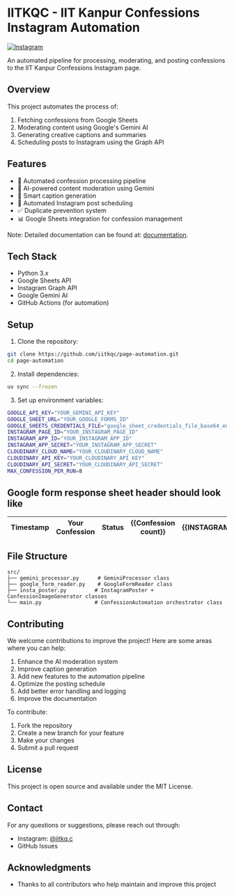 # IITKQC - IIT Kanpur Confessions Instagram Automation

[![Instagram](https://img.shields.io/badge/Instagram-%23E4405F.svg?style=for-the-badge&logo=Instagram&logoColor=white)](https://www.instagram.com/iitkq.c/)

An automated pipeline for processing, moderating, and posting confessions to the IIT Kanpur Confessions Instagram page.

## Overview

This project automates the process of:
1. Fetching confessions from Google Sheets
2. Moderating content using Google's Gemini AI
3. Generating creative captions and summaries
4. Scheduling posts to Instagram using the Graph API

## Features

- 🔄 Automated confession processing pipeline
- 🤖 AI-powered content moderation using Gemini
- 📝 Smart caption generation
- 📅 Automated Instagram post scheduling
- ✅ Duplicate prevention system
- 📊 Google Sheets integration for confession management

Note: Detailed documentation can be found at: [documentation](Documentation.md).

## Tech Stack

- Python 3.x
- Google Sheets API
- Instagram Graph API
- Google Gemini AI
- GitHub Actions (for automation)

## Setup

1. Clone the repository:
```bash
git clone https://github.com/iitkqc/page-automation.git
cd page-automation
```

2. Install dependencies:
```bash
uv sync --frozen
```

3. Set up environment variables:
```bash
GOOGLE_API_KEY="YOUR_GEMINI_API_KEY"
GOOGLE_SHEET_URL="YOUR_GOOGLE_FORMS_ID"
GOOGLE_SHEETS_CREDENTIALS_FILE="google_sheet_credentials_file_base64_encoded"
INSTAGRAM_PAGE_ID="YOUR_INSTAGRAM_PAGE_ID"
INSTAGRAM_APP_ID="YOUR_INSTAGRAM_APP_ID"
INSTAGRAM_APP_SECRET="YOUR_INSTAGRAM_APP_SECRET"
CLOUDINARY_CLOUD_NAME="YOUR_CLOUDINARY_CLOUD_NAME"
CLOUDINARY_API_KEY="YOUR_CLOUDINARY_API_KEY"
CLOUDINARY_API_SECRET="YOUR_CLOUDINARY_API_SECRET"
MAX_CONFESSION_PER_RUN=8
```

## Google form response sheet header should look like

| Timestamp | Your Confession |	Status	| {{Confession count}} | {{INSTAGRAM_ACCESS_TOKEN}} |
|-----------|-----------------|---------|----------------------|----------------------------|

## File Structure
```
src/
├── gemini_processor.py      # GeminiProcessor class
├── google_form_reader.py    # GoogleFormReader class
├── insta_poster.py         # InstagramPoster + ConfessionImageGenerator classes
└── main.py                 # ConfessionAutomation orchestrator class
```

## Contributing

We welcome contributions to improve the project! Here are some areas where you can help:

1. Enhance the AI moderation system
2. Improve caption generation
3. Add new features to the automation pipeline
4. Optimize the posting schedule
5. Add better error handling and logging
6. Improve the documentation

To contribute:
1. Fork the repository
2. Create a new branch for your feature
3. Make your changes
4. Submit a pull request

## License

This project is open source and available under the MIT License.

## Contact

For any questions or suggestions, please reach out through:
- Instagram: [@iitkq.c](https://www.instagram.com/iitkq.c/)
- GitHub Issues

## Acknowledgments

- Thanks to all contributors who help maintain and improve this project